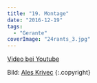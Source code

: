 ```yaml
---
title: "19. Montage"
date: "2016-12-19"
tags:
  - "Gerante"
coverImage: "24rants_3.jpg"
---
```


<a href="https://www.youtube.com/watch?v=-Kobdb37Cwc">Video bei Youtube</a>



Bild:  [Ales Krivec](https://unsplash.com/@aleskrivec) {:.copyright}
